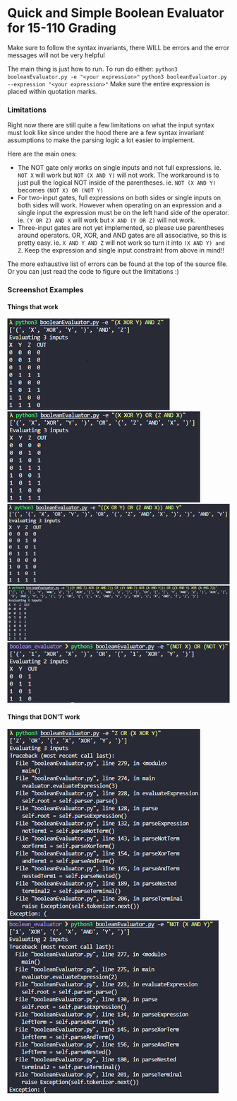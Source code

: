 # Quick and Simple Boolean Evaluator for 15-110 Grading

Make sure to follow the syntax invariants, there WILL be errors and the error messages will not be very helpful

The main thing is just how to run.
To run do either:
`python3 booleanEvaluator.py -e "<your expression>"`
`python3 booleanEvaluator.py --expression "<your expression>"`
Make sure the entire expression is placed within quotation marks.

### Limitations
Right now there are still quite a few limitations on what the input syntax must look like since under the hood there are a few syntax invariant assumptions to make the parsing logic a lot easier to implement.

Here are the main ones:
- The NOT gate only works on single inputs and not full expressions. ie. `NOT X` will work but `NOT (X AND Y)` will not work. The workaround is to just pull the logical NOT inside of the parentheses. ie. `NOT (X AND Y)` becomes `(NOT X) OR (NOT Y)`
- For two-input gates, full expressions on both sides or single inputs on both sides will work. However when operating on an expression and a single input the expression must be on the left hand side of the operator. ie. `(Y OR Z) AND X` will work but `X AND (Y OR Z)` will not work.
- Three-input gates are not yet implemented, so please use parentheses around operators. OR, XOR, and AND gates are all associative, so this is pretty easy. ie. `X AND Y AND Z` will not work so turn it into `(X AND Y) and Z`. Keep the expression and single input constraint from above in mind!!

The more exhaustive list of errors can be found at the top of the source file. Or you can just read the code to figure out the limitations :)

### Screenshot Examples
#### Things that work
![Working Example 1](https://github.com/WilliXL/boolean_evaluator/blob/master/screenshots/working1.png)
![Working Example 2](https://github.com/WilliXL/boolean_evaluator/blob/master/screenshots/working2.png)
![Working Example 3](https://github.com/WilliXL/boolean_evaluator/blob/master/screenshots/working3.png)
![Working Example 4](https://github.com/WilliXL/boolean_evaluator/blob/master/screenshots/working4.png)
![Working Example 4](https://github.com/WilliXL/boolean_evaluator/blob/master/screenshots/working5.png)

#### Things that DON'T work
![Singleton Input Variables Can't be on the Left](https://github.com/WilliXL/boolean_evaluator/blob/master/screenshots/not_working1.png)
![NOT Expression Isn't Working :(](https://github.com/WilliXL/boolean_evaluator/blob/master/screenshots/not_working3.png)
